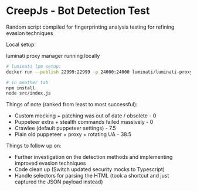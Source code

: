 # CreepJs - Bot Detection Test

Random script compiled for fingerprinting analysis testing for refining evasion techniques

Local setup:

luminati proxy manager running locally

```bash
# luminati lpm setup:
docker run --publish 22999:22999 -p 24000:24000 luminati/luminati-proxy proxy-manager --iface 0.0.0.0

# in another tab
npm install
node src/index.js
```

Things of note (ranked from least to most successful):

- Custom mocking + patching was out of date / obsolete - 0
- Puppeteer extra + stealth commands failed massively - 0
- Crawlee (default puppeteer settings) - 7.5
- Plain old puppeteer + proxy + rotating UA - 38.5

Things to follow up on:

- Further investigation on the detection methods and implementing improved evasion techniques
- Code clean up (Switch updated security mocks to Typescript)
- Handle selectors for parsing the HTML (took a shortcut and just captured the JSON payload instead)

